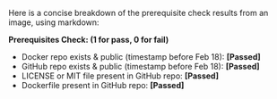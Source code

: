 Here is a concise breakdown of the prerequisite check results from an image, using markdown:

**Prerequisites Check: (1 for pass, 0 for fail)**

*   Docker repo exists & public (timestamp before Feb 18): **[Passed]**
*   GitHub repo exists & public (timestamp before Feb 18): **[Passed]**
*   LICENSE or MIT file present in GitHub repo: **[Passed]**
*   Dockerfile present in GitHub repo: **[Passed]**